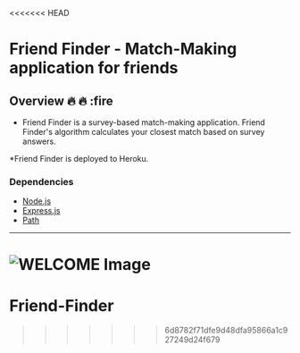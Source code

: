<<<<<<< HEAD
# Friend Finder - Match-Making application for friends

## Overview :fire: :fire: :fire

* Friend Finder is a survey-based match-making application. Friend Finder's algorithm calculates your closest match based on survey answers.

*Friend Finder is deployed to Heroku.

### Dependencies

* [Node.js](https://nodejs.org/en/)
* [Express.js](https://expressjs.com/)
* [Path](https://github.com/mtrpcic/pathjs)

<hr>

![WELCOME Image](/images/Liri_Bot_WELCOME_Demo.png)
=======
# Friend-Finder
>>>>>>> 6d8782f71dfe9d48dfa95866a1c927249d24f679
